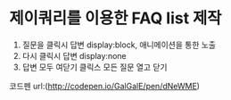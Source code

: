 # 제이쿼리를 이용한 FAQ list 제작
 1. 질문을 클릭시 답변 display:block, 애니메이션을 통한 노출
 2. 다시 클릭시 답변 display:none
 3. 답변 모두 여닫기 클릭스 모든 질문 열고 닫기

 코드펜 url:(http://codepen.io/GalGalE/pen/dNeWME)